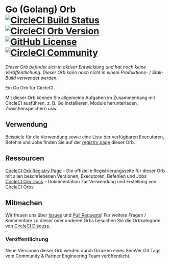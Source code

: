 # Go (Golang) Orb [![CircleCI Build Status](https://circleci.com/gh/CircleCI-Public/go-orb.svg?style=shield "CircleCI Build Status")](https://circleci.com/gh/CircleCI-Public/go-orb) [![CircleCI Orb Version](https://img.shields.io/badge/endpoint.svg?url=https://badges.circleci.io/orb/ecosia/go)][reg-page] [![GitHub License](https://img.shields.io/badge/license-MIT-lightgrey.svg)](https://github.com/CircleCI-Public/go-orb/blob/master/LICENSE) [![CircleCI Community](https://img.shields.io/badge/community-CircleCI%20Discuss-343434.svg)](https://discuss.circleci.com/c/ecosystem/orbs)

*Dieser Orb befindet sich in aktiver Entwicklung und hat noch keine Veröffentlichung. Dieser Orb kann noch nicht in einem Produktions- / Stall-Build verwendet werden.*

Ein Go Orb für CircleCI.

Mit dieser Orb können Sie allgemeine Aufgaben im Zusammenhang mit CircleCI ausführen, z. B. Go installieren, Module herunterladen, Zwischenspeichern usw.

## Verwendung

Beispiele für die Verwendung sowie eine Liste der verfügbaren Executoren, Befehle und Jobs finden Sie auf der [registry page][reg-page] dieser Orb.

## Ressourcen

[CircleCI Orb Registry Page][reg-page] - Die offizielle Registrierungsseite für dieser Orb mit allen beschriebenen Versionen, Executoren, Befehlen und Jobs  
[CircleCI Orb Docs](https://circleci.com/docs/2.0/orb-intro/#section=configuration) - Dokumentation zur Verwendung und Erstellung von CircleCI Orbs  

## Mitmachen

Wir freuen uns über [Issues](https://github.com/CircleCI-Public/go-orb/issues) und [Pull Requests](https://github.com/CircleCI-Public/go-orb/pulls)!
Für weitere Fragen / Kommentare zu dieser oder anderen Orbs besuchen Sie die Orbkategorie von [CircleCI Discuss](https://discuss.circleci.com/c/orbs).

### Veröffentlichung

Neue Versionen dieser Orb werden durch Drücken eines SemVer Git Tags vom Community & Partner Engineering Team veröffentlicht.

[reg-page]: https://circleci.com/orbs/registry/orb/ecosia/go

